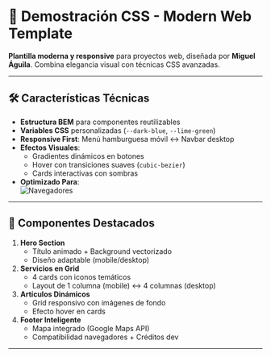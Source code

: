 # 🌟 Demostración CSS - Modern Web Template  

**Plantilla moderna y responsive** para proyectos web, diseñada por **Miguel Águila**. Combina elegancia visual con técnicas CSS avanzadas.  

---

## 🛠️ Características Técnicas  
- **Estructura BEM** para componentes reutilizables  
- **Variables CSS** personalizadas (`--dark-blue`, `--lime-green`)  
- **Responsive First**: Menú hamburguesa móvil ↔️ Navbar desktop  
- **Efectos Visuales**:  
  - Gradientes dinámicos en botones  
  - Hover con transiciones suaves (`cubic-bezier`)  
  - Cards interactivas con sombras  
- **Optimizado Para**:  
  ![Navegadores](https://img.shields.io/badge/-Chrome%20|%20Firefox%20|%20Safari%20|%20Opera-555?style=flat)  

---

## 🎨 Componentes Destacados  
1. **Hero Section**  
   - Título animado + Background vectorizado  
   - Diseño adaptable (mobile/desktop)  
2. **Servicios en Grid**  
   - 4 cards con iconos temáticos  
   - Layout de 1 columna (mobile) ↔️ 4 columnas (desktop)  
3. **Artículos Dinámicos**  
   - Grid responsivo con imágenes de fondo  
   - Efecto hover en cards  
4. **Footer Inteligente**  
   - Mapa integrado (Google Maps API)  
   - Compatibilidad navegadores + Créditos dev  

---
